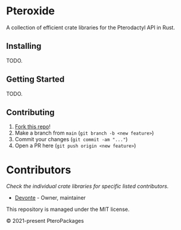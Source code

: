 # Pteroxide
A collection of efficient crate libraries for the Pterodactyl API in Rust.

## Installing
TODO.

## Getting Started
TODO.

## Contributing
1. [Fork this repo](https://github.com/PteroPackages/Pteroxide/fork)!
2. Make a branch from `main` (`git branch -b <new feature>`)
3. Commit your changes (`git commit -am "..."`)
4. Open a PR here (`git push origin <new feature>`)

# Contributors
_Check the individual crate libraries for specific listed contributors._

* [Devonte](https://github.com/devnote-dev) - Owner, maintainer

This repository is managed under the MIT license.

© 2021-present PteroPackages
